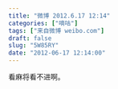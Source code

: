 ```yaml
---
title: "微博 2012.6.17 12:14"
categories: ["嘀咕"]
tags: ["来自微博 weibo.com"]
draft: false
slug: "5W85RY"
date: "2012-06-17 12:14:00"
---
```


<p>看麻将看不进啊。 ​​​​</p>
